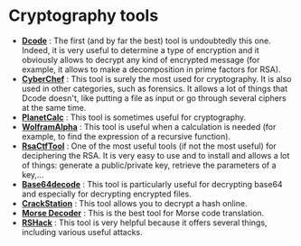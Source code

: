 # Cryptography tools
- [**Dcode**](https://www.dcode.fr/identification-chiffrement) : The first (and by far the best) tool is undoubtedly this one. Indeed, it is very useful to determine a type of encryption and it obviously allows to decrypt any kind of encrypted message (for example, it allows to make a decomposition in prime factors for RSA).
- [**CyberChef**](https://gchq.github.io/CyberChef/) : This tool is surely the most used for cryptography. It is also used in other categories, such as forensics. It allows a lot of things that Dcode doesn't, like putting a file as input or go through several ciphers at the same time.
- [**PlanetCalc**](https://fr.planetcalc.com/search/?section=5033) : This tool is sometimes useful for cryptography.
- [**WolframAlpha**](https://www.wolframalpha.com/) : This tool is useful when a calculation is needed (for example, to find the expression of a recursive function).
- [**RsaCtfTool**](https://github.com/Ganapati/RsaCtfTool) : One of the most useful tools (if not the most useful) for deciphering the RSA. It is very easy to use and to install and allows a lot of things: generate a public/private key, retrieve the parameters of a key,...
- [**Base64decode**](https://www.base64decode.org/) : This tool is particularly useful for decrypting base64 and especially for decrypting encrypted files.
- [**CrackStation**](https://crackstation.net/) : This tool allows you to decrypt a hash online.
- [**Morse Decoder**](https://morsedecoder.com/) : This is the best tool for Morse code translation.
- [**RSHack**](https://github.com/zweisamkeit/RSHack) : This tool is very helpful because it offers several things, including various useful attacks.
